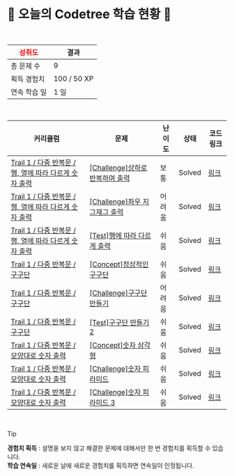 # 🌲 오늘의 Codetree 학습 현황 🌲

<br />

| <span style="color:red;display:block;text-align:center;"> **성취도**</span> | 결과 |
|---|---|
| 총 문제 수 | 9 |
| 획득 경험치 | 100 / 50 XP |
| 연속 학습 일 | 1 일 |

<br />

|커리큘럼|문제|난이도|상태|코드 링크|
|---|---|---|---|---|
|[Trail 1 / 다중 반복문 / 행, 열에 따라 다르게 숫자 출력](https://en.codetree.ai/trail-info/novice-low/)|[[Challenge]상하로 반복하며 출력](https://en.codetree.ai/trails/complete/curated-cards/challenge-print-in-up-down-reverse/)|보통|Solved|[링크](https://github.com/jungjinbeom/algorithm/blob/main/250130/%EC%83%81%ED%95%98%EB%A1%9C%20%EB%B0%98%EB%B3%B5%ED%95%98%EB%A9%B0%20%EC%B6%9C%EB%A0%A5/print-in-up-down-reverse.js)|
|[Trail 1 / 다중 반복문 / 행, 열에 따라 다르게 숫자 출력](https://en.codetree.ai/trail-info/novice-low/)|[[Challenge]좌우 지그재그 출력](https://en.codetree.ai/trails/complete/curated-cards/challenge-print-lr-zigzag/)|어려움|Solved|[링크](https://github.com/jungjinbeom/algorithm/blob/main/250130/%EC%A2%8C%EC%9A%B0%20%EC%A7%80%EA%B7%B8%EC%9E%AC%EA%B7%B8%20%EC%B6%9C%EB%A0%A5/print-lr-zigzag.js)|
|[Trail 1 / 다중 반복문 / 행, 열에 따라 다르게 숫자 출력](https://en.codetree.ai/trail-info/novice-low/)|[[Test]행에 따라 다르게 출력](https://en.codetree.ai/trails/complete/curated-cards/test-output-defferently-each-row/)|쉬움|Solved|[링크](https://github.com/jungjinbeom/algorithm/blob/main/250130/%ED%96%89%EC%97%90%20%EB%94%B0%EB%9D%BC%20%EB%8B%A4%EB%A5%B4%EA%B2%8C%20%EC%B6%9C%EB%A0%A5/output-defferently-each-row.js)|
|[Trail 1 / 다중 반복문 / 구구단](https://en.codetree.ai/trail-info/novice-low/)|[[Concept]정상적인 구구단](https://en.codetree.ai/trails/complete/curated-cards/intro-normal-multiple/)|쉬움|Solved|[링크](https://github.com/jungjinbeom/algorithm/blob/main/250130/%EC%A0%95%EC%83%81%EC%A0%81%EC%9D%B8%20%EA%B5%AC%EA%B5%AC%EB%8B%A8/normal-multiple.js)|
|[Trail 1 / 다중 반복문 / 구구단](https://en.codetree.ai/trail-info/novice-low/)|[[Challenge]구구단 만들기](https://en.codetree.ai/trails/complete/curated-cards/challenge-print-multiplication-table/)|어려움|Solved|[링크](https://github.com/jungjinbeom/algorithm/blob/main/250130/%EA%B5%AC%EA%B5%AC%EB%8B%A8%20%EB%A7%8C%EB%93%A4%EA%B8%B0/print-multiplication-table.js)|
|[Trail 1 / 다중 반복문 / 구구단](https://en.codetree.ai/trail-info/novice-low/)|[[Test]구구단 만들기 2](https://en.codetree.ai/trails/complete/curated-cards/test-print-multiplication-table-2/)|쉬움|Solved|[링크](https://github.com/jungjinbeom/algorithm/blob/main/250130/%EA%B5%AC%EA%B5%AC%EB%8B%A8%20%EB%A7%8C%EB%93%A4%EA%B8%B0%202/print-multiplication-table-2.js)|
|[Trail 1 / 다중 반복문 / 모양대로 숫자 출력](https://en.codetree.ai/trail-info/novice-low/)|[[Concept]숫자 삼각형](https://en.codetree.ai/trails/complete/curated-cards/intro-number-triangle/)|쉬움|Solved|[링크](https://github.com/jungjinbeom/algorithm/blob/main/250130/%EC%88%AB%EC%9E%90%20%EC%82%BC%EA%B0%81%ED%98%95/number-triangle.js)|
|[Trail 1 / 다중 반복문 / 모양대로 숫자 출력](https://en.codetree.ai/trail-info/novice-low/)|[[Challenge]숫자 피라미드](https://en.codetree.ai/trails/complete/curated-cards/challenge-number-pyramid/)|쉬움|Solved|[링크](https://github.com/jungjinbeom/algorithm/blob/main/250130/%EC%88%AB%EC%9E%90%20%ED%94%BC%EB%9D%BC%EB%AF%B8%EB%93%9C/number-pyramid.js)|
|[Trail 1 / 다중 반복문 / 모양대로 숫자 출력](https://en.codetree.ai/trail-info/novice-low/)|[[Challenge]숫자 피라미드 3](https://en.codetree.ai/trails/complete/curated-cards/challenge-number-pyramid-3/)|쉬움|Solved|[링크](https://github.com/jungjinbeom/algorithm/blob/main/250130/%EC%88%AB%EC%9E%90%20%ED%94%BC%EB%9D%BC%EB%AF%B8%EB%93%9C%203/number-pyramid-3.js)|


<br />

> [!TIP]
> **경험치 획득** : 설명을 보지 않고 해결한 문제에 대해서만 한 번 경험치를 획득할 수 있습니다.  
> **학습 연속일** : 새로운 날에 새로운 경험치를 획득하면 연속일이 인정됩니다.


